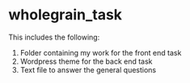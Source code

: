 # wholegrain_task

This includes the following:

1.  Folder containing my work for the front end task
2.  Wordpress theme for the back end task
3.  Text file to answer the general questions
